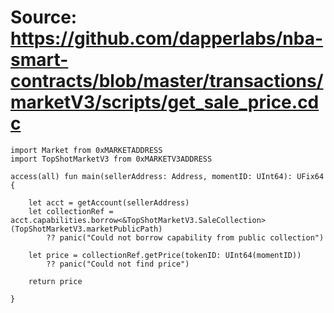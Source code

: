 # Source: https://github.com/dapperlabs/nba-smart-contracts/blob/master/transactions/marketV3/scripts/get_sale_price.cdc

```
import Market from 0xMARKETADDRESS
import TopShotMarketV3 from 0xMARKETV3ADDRESS

access(all) fun main(sellerAddress: Address, momentID: UInt64): UFix64 {

    let acct = getAccount(sellerAddress)
    let collectionRef = acct.capabilities.borrow<&TopShotMarketV3.SaleCollection>(TopShotMarketV3.marketPublicPath)
        ?? panic("Could not borrow capability from public collection")
    
    let price = collectionRef.getPrice(tokenID: UInt64(momentID))
        ?? panic("Could not find price")

    return price
    
}
```
